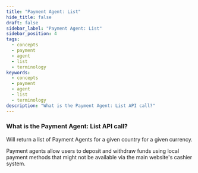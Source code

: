 ```yaml
---
title: "Payment Agent: List"
hide_title: false
draft: false
sidebar_label: "Payment Agent: List"
sidebar_position: 4
tags:
  - concepts
  - payment
  - agent
  - list
  - terminology
keywords:
  - concepts
  - payment
  - agent
  - list
  - terminology
description: "What is the Payment Agent: List API call?"
---
```


### What is the Payment Agent: List API call?

Will return a list of Payment Agents for a given country for a given currency.

Payment agents allow users to deposit and withdraw funds using local payment methods that might not be available via the main website's cashier system.
